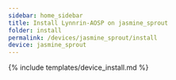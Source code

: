 ```yaml
---
sidebar: home_sidebar
title: Install Lynnrin-AOSP on jasmine_sprout
folder: install
permalink: /devices/jasmine_sprout/install
device: jasmine_sprout
---
```

{% include templates/device_install.md %}
